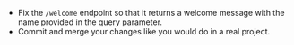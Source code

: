 - Fix the `/welcome` endpoint so that it returns a welcome message with the name provided in the query parameter.
- Commit and merge your changes like you would do in a real project.
